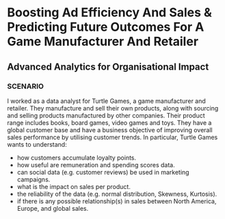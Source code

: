 # Boosting Ad Efficiency And Sales & Predicting Future Outcomes For A Game Manufacturer And Retailer

## Advanced Analytics for Organisational Impact

### SCENARIO

I worked as a data analyst for Turtle Games, a game manufacturer and retailer. They manufacture and sell their own products, along with sourcing and selling products manufactured by other companies. Their product range includes books, board games, video games and toys. They have a global customer base and have a business objective of improving overall sales performance by utilising customer trends. In particular, Turtle Games wants to understand: 
- how customers accumulate loyalty points.
- how useful are remuneration and spending scores data.
- can social data (e.g. customer reviews) be used in marketing campaigns.
- what is the impact on sales per product.
- the reliability of the data (e.g. normal distribution, Skewness, Kurtosis).
- if there is any possible relationship(s) in sales between North America, Europe, and global sales.
